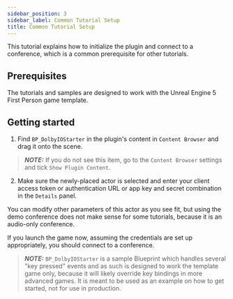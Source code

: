 ```yaml
---
sidebar_position: 3
sidebar_label: Common Tutorial Setup
title: Common Tutorial Setup
---
```


This tutorial explains how to initialize the plugin and connect to a conference, which is a common prerequisite for other tutorials.

## Prerequisites

The tutorials and samples are designed to work with the Unreal Engine 5 First Person game template.

## Getting started

1. Find `BP_DolbyIOStarter` in the plugin's content in `Content Browser` and drag it onto the scene.

> **_NOTE:_** If you do not see this item, go to the `Content Browser` settings and tick `Show Plugin Content`.

2. Make sure the newly-placed actor is selected and enter your client access token or authentication URL or app key and secret combination in the `Details` panel.

You can modify other parameters of this actor as you see fit, but using the demo conference does not make sense for some tutorials, because it is an audio-only conference.

If you launch the game now, assuming the credentials are set up appropriately, you should connect to a conference.

> **_NOTE:_** `BP_DolbyIOStarter` is a sample Blueprint which handles several "key pressed" events and as such is designed to work the template game only, because it will likely override key bindings in more advanced games. It is meant to be used as an example on how to get started, not for use in production.
